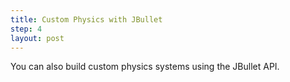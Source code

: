 ```yaml
---
title: Custom Physics with JBullet
step: 4
layout: post
---
```


You can also build custom physics systems using the JBullet API. 


<script src="https://gist.github.com/madhephaestus/b8744a18d1f12d10f295.js"></script>
